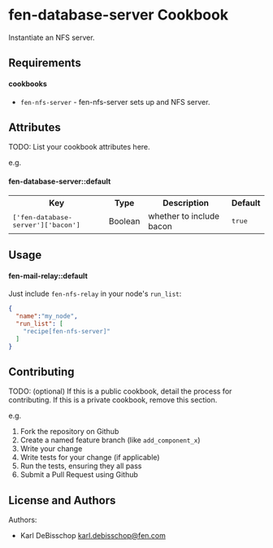 fen-database-server Cookbook
============================
Instantiate an NFS server.


Requirements
------------
#### cookbooks
- `fen-nfs-server` - fen-nfs-server sets up and NFS server.

Attributes
----------
TODO: List your cookbook attributes here.

e.g.
#### fen-database-server::default
<table>
  <tr>
    <th>Key</th>
    <th>Type</th>
    <th>Description</th>
    <th>Default</th>
  </tr>
  <tr>
    <td><tt>['fen-database-server']['bacon']</tt></td>
    <td>Boolean</td>
    <td>whether to include bacon</td>
    <td><tt>true</tt></td>
  </tr>
</table>

Usage
-----
#### fen-mail-relay::default

Just include `fen-nfs-relay` in your node's `run_list`:

```json
{
  "name":"my_node",
  "run_list": [
    "recipe[fen-nfs-server]"
  ]
}
```

Contributing
------------
TODO: (optional) If this is a public cookbook, detail the process for contributing. If this is a private cookbook, remove this section.

e.g.
1. Fork the repository on Github
2. Create a named feature branch (like `add_component_x`)
3. Write your change
4. Write tests for your change (if applicable)
5. Run the tests, ensuring they all pass
6. Submit a Pull Request using Github

License and Authors
-------------------
Authors:

* Karl DeBisschop <karl.debisschop@fen.com>
